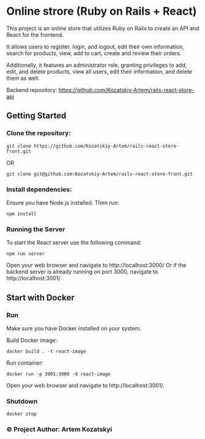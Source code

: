 # Online strore (Ruby on Rails + React)

This project is an online store that utilizes Ruby on Rails to create an API and React for the frontend. 

It allows users to register, login, and logout, edit their own information, search for products, view, add to cart, 
create and review their orders.

Additionally, it features an administrator role, granting privileges to add, edit, and delete products, 
view all users, edit their information, and delete them as well.

Backend repository: https://github.com/Kozatskiy-Artem/rails-react-store-api

## Getting Started

### Clone the repository:
```
git clone https://github.com/Kozatskiy-Artem/rails-react-store-front.git
```
OR
```
git clone git@github.com:Kozatskiy-Artem/rails-react-store-front.git
```

### Install dependencies:
Ensure you have Node.js installed. Then run:
```
npm install
```

### Running the Server
To start the React server use the following command:
```
npm run server
```

Open your web browser and navigate to http://localhost:3000/
Or if the backend server is already running on port 3000, navigate to http://localhost:3001/

## Start with Docker

### Run
Make sure you have Docker installed on your system.

Build Docker image:
```
docker build . -t react-image
```

Run container:
```
docker run -p 3001:3000 -d react-image
```

Open your web browser and navigate to http://localhost:3001/.

### Shutdown
```
docker stop
```

### © Project Author: Artem Kozatskyi
